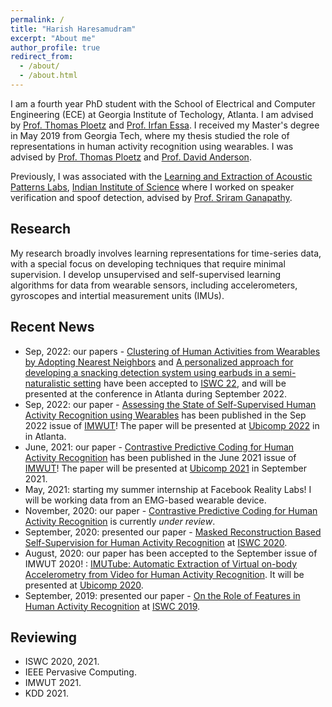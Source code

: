 ```yaml
---
permalink: /
title: "Harish Haresamudram"
excerpt: "About me"
author_profile: true
redirect_from: 
  - /about/
  - /about.html
---
```


I am a fourth year PhD student with the School of Electrical and Computer Engineering (ECE) at 
Georgia Institute of Techology, Atlanta. I am advised by [Prof. Thomas Ploetz](https://www.cc.gatech.edu/people/thomas-ploetz) 
and [Prof. Irfan Essa](http://prof.irfanessa.com/).
I received my Master's degree in May 2019 from Georgia Tech, where my thesis studied the role of 
representations in  human activity recognition using wearables. I was advised by [Prof. 
Thomas Ploetz](https://www.cc.gatech.edu/people/thomas-ploetz) 
and [Prof. David Anderson](https://www.ece.gatech.edu/faculty-staff-directory/david-v-anderson). 

Previously, I was associated with the [Learning and Extraction of Acoustic Patterns Labs](http://leap.ee.iisc.ac.in/), 
[Indian Institute of Science](https://www.iisc.ac.in/) where I worked on speaker verification and 
spoof detection, advised  by [Prof. Sriram Ganapathy](http://leap.ee.iisc.ac.in/sriram/).
  
  
## Research

My research broadly involves learning representations for time-series data, with a special focus on 
developing techniques that require minimal supervision. I develop unsupervised and self-supervised 
learning algorithms for data from wearable sensors, including accelerometers, gyroscopes and intertial measurement units (IMUs).


## Recent News
 - Sep, 2022: our papers - [Clustering of Human Activities from Wearables by Adopting Nearest Neighbors](https://dl.acm.org/doi/10.1145/3544794.3558477) and [A personalized approach for developing a snacking detection system using earbuds in a semi-naturalistic setting](https://dl.acm.org/doi/10.1145/3544794.3558469) have been accepted to [ISWC 22](https://iswc.net/iswc22/), and will be presented at the conference in Atlanta during September 2022.
 - Sep, 2022: our paper - [Assessing the State of Self-Supervised Human Activity Recognition using Wearables](https://dl.acm.org/doi/10.1145/3550299) has been published in the Sep 2022 issue of [IMWUT](https://dl.acm.org/journal/imwut)! The paper will be presented at [Ubicomp 2022](https://www.ubicomp.org/ubicomp2022/) in in Atlanta.  
 - June, 2021: our paper - [Contrastive Predictive Coding for Human Activity Recognition](https://dl.acm.org/doi/10.1145/3463506) has been published in the June 2021 issue of [IMWUT](https://dl.acm.org/journal/imwut)! The paper will be presented at [Ubicomp 2021](https://www.ubicomp.org/ubicomp2021/) in September 2021.  
 - May, 2021: starting my summer internship at Facebook Reality Labs! I will be working data from an EMG-based wearable device.
 - November, 2020: our paper - [Contrastive Predictive Coding for Human Activity Recognition](http://harkash.github.io/files/cpc.pdf) is currently _under review_. 
 - September, 2020: presented our paper - [Masked Reconstruction Based Self-Supervision for Human Activity Recognition](http://harkash.github.io/files/masked-reconstruction.pdf) at [ISWC 2020](https://iswc.hosting2.acm.org/iswc20/).
 - August, 2020: our paper has been accepted to the September issue of IMWUT 2020! : [IMUTube: Automatic Extraction of Virtual on-body Accelerometry from Video for Human Activity Recognition](http://harkash.github.io/files/imutube.pdf). It will be presented at [Ubicomp 2020](https://ubicomp.org/ubicomp2020/).
 - September, 2019: presented our paper - [On the Role of Features in Human Activity Recognition](http://harkash.github.io/files/on-the-role-of-features-in-har.pdf) at [ISWC 2019](http://www.iswc.net/iswc19/).

## Reviewing
 - ISWC 2020, 2021.
 - IEEE Pervasive Computing.
 - IMWUT 2021.
 - KDD 2021.
